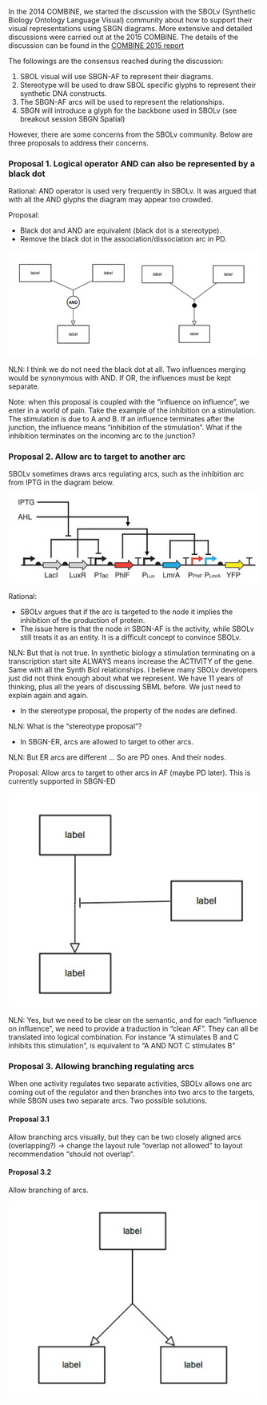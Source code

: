 
In the 2014 COMBINE, we started the discussion with the SBOLv (Synthetic Biology Ontology Language Visual) community about how to support their visual representations using SBGN diagrams. More extensive and detailed discussions were carried out at the 2015 COMBINE. The details of the discussion can be found in the [COMBINE 2015 report](https://docs.google.com/document/d/1C7PSlKg7NrN9lYVHT2Mmh2x07hXFxlzzR5joNInoI8w/edit?usp=sharing)

The followings are the consensus reached during the discussion:

1.  SBOL visual will use SBGN-AF to represent their diagrams.
2.  Stereotype will be used to draw SBOL specific glyphs to represent their synthetic DNA constructs.
3.  The SBGN-AF arcs will be used to represent the relationships.
4.  SBGN will introduce a glyph for the backbone used in SBOLv (see breakout session SBGN Spatial)

However, there are some concerns from the SBOLv community. Below are three proposals to address their concerns.

### Proposal 1. Logical operator AND can also be represented by a black dot

Rational: AND operator is used very frequently in SBOLv. It was argued that with all the AND glyphs the diagram may appear too crowded.

Proposal:

-   Black dot and AND are equivalent (black dot is a stereotype).
-   Remove the black dot in the association/dissociation arc in PD.

![AND_black_dot](https://raw.githubusercontent.com/sbgn/wiki-files/master/sbolv_support/AND_black_dot.png)

NLN: I think we do not need the black dot at all. Two influences merging would be synonymous with AND. If OR, the influences must be kept separate.

Note: when this proposal is coupled with the “influence on influence”, we enter in a world of pain. Take the example of the inhibition on a stimulation. The stimulation is due to A and B. If an influence terminates after the junction, the influence means “inhibition of the stimulation”. What if the inhibition terminates on the incoming arc to the junction?
  
### Proposal 2. Allow arc to target to another arc

SBOLv sometimes draws arcs regulating arcs, such as the inhibition arc from IPTG in the diagram below.

![arc_to_arc](https://raw.githubusercontent.com/sbgn/wiki-files/master/sbolv_support/SBOL_example_arc_to_arc.png)

Rational:

-   SBOLv argues that if the arc is targeted to the node it implies the inhibition of the production of protein.
-   The issue here is that the node in SBGN-AF is the activity, while SBOLv still treats it as an entity. It is a difficult concept to convince SBOLv.

NLN: But that is not true. In synthetic biology a stimulation terminating on a transcription start site ALWAYS means increase the ACTIVITY of the gene. Same with all the Synth Biol relationships. I believe many SBOLv developers just did not think enough about what we represent. We have 11 years of thinking, plus all the years of discussing SBML before. We just need to explain again and again.

-   In the stereotype proposal, the property of the nodes are defined.

NLN: What is the “stereotype proposal”?

-   In SBGN-ER, arcs are allowed to target to other arcs.

NLN: But ER arcs are different ... So are PD ones. And their nodes.

Proposal: Allow arcs to target to other arcs in AF (maybe PD later). This is currently supported in SBGN-ED

![arc_regulates_arc](https://raw.githubusercontent.com/sbgn/wiki-files/master/sbolv_support/Arc_regulates_arc.png)

NLN: Yes, but we need to be clear on the semantic, and for each “influence on influence”, we need to provide a traduction in “clean AF”. They can all be translated into logical combination. For instance “A stimulates B and C inhibits this stimulation”, is equivalent to “A AND NOT C stimulates B”

### Proposal 3. Allowing branching regulating arcs

When one activity regulates two separate activities, SBOLv allows one arc coming out of the regulator and then branches into two arcs to the targets, while SBGN uses two separate arcs. Two possible solutions.

#### Proposal 3.1

Allow branching arcs visually, but they can be two closely aligned arcs (overlapping?) -&gt; change the layout rule “overlap not allowed” to layout recommendation “should not overlap”.

#### Proposal 3.2

Allow branching of arcs.

![branching_arc](https://raw.githubusercontent.com/sbgn/wiki-files/master/sbolv_support/Branching_arcs.png)


